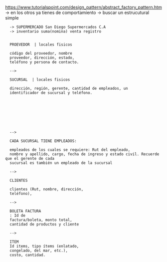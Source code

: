 

https://www.tutorialspoint.com/design_pattern/abstract_factory_pattern.htm
-> en los otros ya tienes de comportamiento
-> buscar un estrucutural simple



      -> SUPERMERCADO San Diego Supermercados C.A
      -> inventario suma(nomina) venta registro


      PROEVEDOR  | locales fisicos

      código del proveedor, nombre
      proveedor, dirección, estado,
      teléfono y persona de contacto.

      -->

      SUCURSAL  | locales fisicos

      dirección, región, gerente, cantidad de empleados, un
      identificador de sucursal y teléfono.








      -->

      CADA SUCURSAL TIENE EMPLEADOS:

      empleados de los cuales se requiere: Rut del empleado,
      nombre y apellido, cargo, fecha de ingreso y estado civil. Recuerde que el gerente de cada
      sucursal es también un empleado de la sucursal

      -->

      CLIENTES

      clientes (Rut, nombre, dirección,
      teléfono),

      -->

      BOLETA FACTURA
      : Id de
      factura/boleta, monto total,
      cantidad de productos y cliente

      -->

      ITEM
      Id items, tipo ítems (enlatado,
      congelado, del mar, etc.),
      costo, cantidad.
